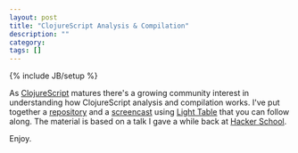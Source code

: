 ```yaml
---
layout: post
title: "ClojureScript Analysis & Compilation"
description: ""
category: 
tags: []
---
```

{% include JB/setup %}

As [ClojureScript](http://github.com/clojure/clojurescript) matures
there's a growing community interest in understanding how
ClojureScript analysis and compilation works. I've put together a
[repository]() and a [screencast]() using
[Light Table](http://www.lighttable.com/) that you can follow
along. The material is based on a talk I gave a while back at
[Hacker School](https://www.hackerschool.com/).

Enjoy.
